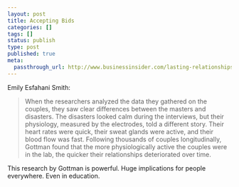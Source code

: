```yaml
---
layout: post
title: Accepting Bids
categories: []
tags: []
status: publish
type: post
published: true
meta:
  passthrough_url: http://www.businessinsider.com/lasting-relationships-rely-on-2-traits-2014-11
---
```


Emily Esfahani Smith:


>When the researchers analyzed the data they gathered on the couples, they saw clear differences between the masters and disasters. The disasters looked calm during the interviews, but their physiology, measured by the electrodes, told a different story. Their heart rates were quick, their sweat glands were active, and their blood flow was fast. Following thousands of couples longitudinally, Gottman found that the more physiologically active the couples were in the lab, the quicker their relationships deteriorated over time.



This research by Gottman is powerful. Huge implications for people everywhere. Even in education.
